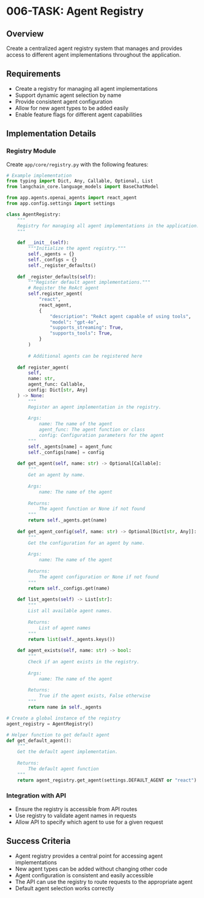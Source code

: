 # 006-TASK: Agent Registry

## Overview
Create a centralized agent registry system that manages and provides access to different agent implementations throughout the application.

## Requirements
- Create a registry for managing all agent implementations
- Support dynamic agent selection by name
- Provide consistent agent configuration
- Allow for new agent types to be added easily
- Enable feature flags for different agent capabilities

## Implementation Details

### Registry Module
Create `app/core/registry.py` with the following features:

```python
# Example implementation
from typing import Dict, Any, Callable, Optional, List
from langchain_core.language_models import BaseChatModel

from app.agents.openai_agents import react_agent
from app.config.settings import settings

class AgentRegistry:
    """
    Registry for managing all agent implementations in the application.
    """
    
    def __init__(self):
        """Initialize the agent registry."""
        self._agents = {}
        self._configs = {}
        self._register_defaults()
    
    def _register_defaults(self):
        """Register default agent implementations."""
        # Register the ReAct agent
        self.register_agent(
            "react",
            react_agent,
            {
                "description": "ReAct agent capable of using tools",
                "model": "gpt-4o",
                "supports_streaming": True,
                "supports_tools": True,
            }
        )
        
        # Additional agents can be registered here
    
    def register_agent(
        self, 
        name: str, 
        agent_func: Callable, 
        config: Dict[str, Any]
    ) -> None:
        """
        Register an agent implementation in the registry.
        
        Args:
            name: The name of the agent
            agent_func: The agent function or class
            config: Configuration parameters for the agent
        """
        self._agents[name] = agent_func
        self._configs[name] = config
    
    def get_agent(self, name: str) -> Optional[Callable]:
        """
        Get an agent by name.
        
        Args:
            name: The name of the agent
        
        Returns:
            The agent function or None if not found
        """
        return self._agents.get(name)
    
    def get_agent_config(self, name: str) -> Optional[Dict[str, Any]]:
        """
        Get the configuration for an agent by name.
        
        Args:
            name: The name of the agent
            
        Returns:
            The agent configuration or None if not found
        """
        return self._configs.get(name)
    
    def list_agents(self) -> List[str]:
        """
        List all available agent names.
        
        Returns:
            List of agent names
        """
        return list(self._agents.keys())
    
    def agent_exists(self, name: str) -> bool:
        """
        Check if an agent exists in the registry.
        
        Args:
            name: The name of the agent
            
        Returns:
            True if the agent exists, False otherwise
        """
        return name in self._agents

# Create a global instance of the registry
agent_registry = AgentRegistry()

# Helper function to get default agent
def get_default_agent():
    """
    Get the default agent implementation.
    
    Returns:
        The default agent function
    """
    return agent_registry.get_agent(settings.DEFAULT_AGENT or "react")
```

### Integration with API
- Ensure the registry is accessible from API routes
- Use registry to validate agent names in requests
- Allow API to specify which agent to use for a given request

## Success Criteria
- Agent registry provides a central point for accessing agent implementations
- New agent types can be added without changing other code
- Agent configuration is consistent and easily accessible
- The API can use the registry to route requests to the appropriate agent
- Default agent selection works correctly